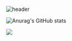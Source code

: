  
![header](https://capsule-render.vercel.app/api?type=waving&color=gradient&height=120&animation=fadeIn&section=footer&text=🚗🚘🚛&fontAlign=70)



![Anurag's GitHub stats](https://github-readme-stats.vercel.app/api?username=sangy227&show_icons=true&theme=radical)

<a href="s">
  <img src="https://github-readme-stats.vercel.app/api/top-langs/?username=sangy227&exclude_repo=sangy227.github.io&layout=compact&theme=radical" />
</a>

